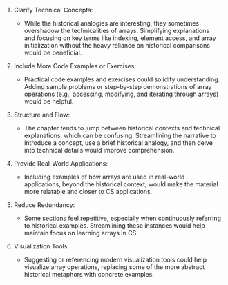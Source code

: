 1. Clarify Technical Concepts:
   - While the historical analogies are interesting, they sometimes overshadow the technicalities of arrays. Simplifying explanations and focusing on key terms like indexing, element access, and array initialization without the heavy reliance on historical comparisons would be beneficial.
   
2. Include More Code Examples or Exercises:
   - Practical code examples and exercises could solidify understanding. Adding sample problems or step-by-step demonstrations of array operations (e.g., accessing, modifying, and iterating through arrays) would be helpful.

3. Structure and Flow:
   - The chapter tends to jump between historical contexts and technical explanations, which can be confusing. Streamlining the narrative to introduce a concept, use a brief historical analogy, and then delve into technical details would improve comprehension.

4. Provide Real-World Applications:
   - Including examples of how arrays are used in real-world applications, beyond the historical context, would make the material more relatable and closer to CS applications.

5. Reduce Redundancy:
   - Some sections feel repetitive, especially when continuously referring to historical examples. Streamlining these instances would help maintain focus on learning arrays in CS.

6. Visualization Tools:
   - Suggesting or referencing modern visualization tools could help visualize array operations, replacing some of the more abstract historical metaphors with concrete examples.
